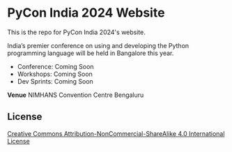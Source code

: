 # PyCon India 2024 Website

This is the repo for PyCon India 2024's website.

India’s premier conference on using and developing the Python programming language will be held in Bangalore this year.

- Conference: Coming Soon
- Workshops: Coming Soon
- Dev Sprints: Coming Soon 

**Venue**
NIMHANS Convention Centre
Bengaluru

## License
[Creative Commons Attribution-NonCommercial-ShareAlike 4.0 International License](LICENSE.md)
